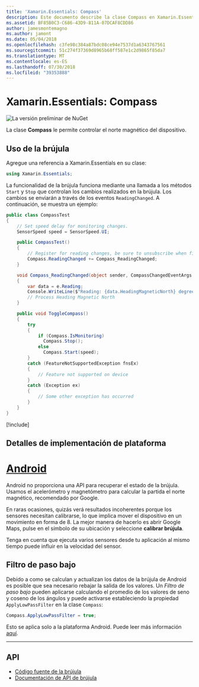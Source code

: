 ```yaml
---
title: 'Xamarin.Essentials: Compass'
description: Este documento describe la clase Compass en Xamarin.Essentials el cual le permite controlar el norte magnético del dispositivo.
ms.assetid: BF85B0C3-C686-43D9-811A-07DCAF8CDD86
author: jamesmontemagno
ms.author: jamont
ms.date: 05/04/2018
ms.openlocfilehash: c3fe98c384a87bdc08ce94e7537d1a6343767561
ms.sourcegitcommit: 51c274f37369d8965b68ff587e1c2d9865f85da7
ms.translationtype: MT
ms.contentlocale: es-ES
ms.lasthandoff: 07/30/2018
ms.locfileid: "39353888"
---
```

# <a name="xamarinessentials-compass"></a>Xamarin.Essentials: Compass

![La versión preliminar de NuGet](~/media/shared/pre-release.png)

La clase **Compass** le permite controlar el norte magnético del dispositivo.

## <a name="using-compass"></a>Uso de la brújula

Agregue una referencia a Xamarin.Essentials en su clase:

```csharp
using Xamarin.Essentials;
```

La funcionalidad de la brújula funciona mediante una llamada a los métodos `Start` y `Stop` que controlan los cambios realizados en la brújula. Los cambios se enviarán a través de los eventos `ReadingChanged`. A continuación, se muestra un ejemplo:

```csharp
public class CompassTest
{
    // Set speed delay for monitoring changes.
    SensorSpeed speed = SensorSpeed.UI;

    public CompassTest()
    {
        // Register for reading changes, be sure to unsubscribe when finished
        Compass.ReadingChanged += Compass_ReadingChanged;
    }

    void Compass_ReadingChanged(object sender, CompassChangedEventArgs e)
    {
        var data = e.Reading;
        Console.WriteLine($"Reading: {data.HeadingMagneticNorth} degrees");
        // Process Heading Magnetic North
    }

    public void ToggleCompass()
    {
        try
        {
            if (Compass.IsMonitoring)
              Compass.Stop();
            else
              Compass.Start(speed);
        }
        catch (FeatureNotSupportedException fnsEx)
        {
            // Feature not supported on device
        }
        catch (Exception ex)
        {
            // Some other exception has occurred
        }
    }
}
```

[!include[](~/essentials/includes/sensor-speed.md)]

## <a name="platform-implementation-specifics"></a>Detalles de implementación de plataforma

# <a name="androidtabandroid"></a>[Android](#tab/android)

Android no proporciona una API para recuperar el estado de la brújula. Usamos el acelerómetro y magnetómetro para calcular la partida el norte magnético, recomendado por Google.

En raras ocasiones, quizás verá resultados incoherentes porque los sensores necesitan calibrarse, lo que implica mover el dispositivo en un movimiento en forma de 8. La mejor manera de hacerlo es abrir Google Maps, pulse en el símbolo de su ubicación y seleccione **calibrar brújula**.

Tenga en cuenta que ejecuta varios sensores desde tu aplicación al mismo tiempo puede influir en la velocidad del sensor.

## <a name="low-pass-filter"></a>Filtro de paso bajo

Debido a como se calculan y actualizan los datos de la brújula de Android es posible que sea necesario rebajar la salida de los valores. Un _Filtro de paso bajo_ pueden aplicarse calculando el promedio de los valores de seno y coseno de los ángulos y puede activarse estableciendo la propiedad `ApplyLowPassFilter` en la clase `Compass`:

```csharp
Compass.ApplyLowPassFilter = true;
```

Esto se aplica solo a la plataforma Android. Puede leer más información [aquí](https://github.com/xamarin/Essentials/pull/354#issuecomment-405316860).

--------------

## <a name="api"></a>API

- [Código fuente de la brújula](https://github.com/xamarin/Essentials/tree/master/Xamarin.Essentials/Compass)
- [Documentación de API de brújula](xref:Xamarin.Essentials.Compass)
